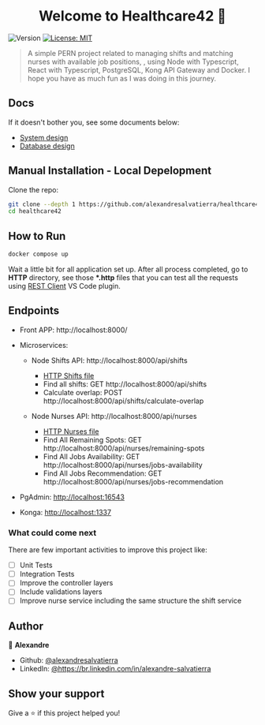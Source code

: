 <h1 align="center">Welcome to Healthcare42 👋</h1>
<p>
  <img alt="Version" src="https://img.shields.io/badge/version-1.0.0-blue.svg?cacheSeconds=2592000" />
  <a href="#" target="_blank">
    <img alt="License: MIT" src="https://img.shields.io/badge/License-MIT-yellow.svg" />
  </a>
</p>

> A simple PERN project related to managing shifts and matching nurses with available job positions, , using Node with Typescript, React with Typescript, PostgreSQL, Kong API Gateway and Docker. I hope you have as much fun as I was doing in this journey.

## Docs

If it doesn't bother you, see some documents below:

- [System design](docs/0-design-system.md)
- [Database design](docs/1-database-design.md)

## Manual Installation - Local Depelopment

Clone the repo:

```sh
git clone --depth 1 https://github.com/alexandresalvatierra/healthcare42.git
cd healthcare42
```

## How to Run

```sh
docker compose up
```

Wait a little bit for all application set up. After all process completed, go to <strong>HTTP</strong> directory, see those <strong>\*.http</strong> files that you can test all the requests using [REST Client](https://marketplace.visualstudio.com/items?itemName=humao.rest-client) VS Code plugin.

## Endpoints

- Front APP: http://localhost:8000/

- Microservices:

  - Node Shifts API: http://localhost:8000/api/shifts

    - [HTTP Shifts file](http/shifts.http)
    - Find all shifts: GET http://localhost:8000/api/shifts
    - Calculate overlap: POST http://localhost:8000/api/shifts/calculate-overlap

  - Node Nurses API: http://localhost:8000/api/nurses

    - [HTTP Nurses file](http/nurses.http)
    - Find All Remaining Spots: GET http://localhost:8000/api/nurses/remaining-spots
    - Find All Jobs Availability: GET http://localhost:8000/api/nurses/jobs-availability
    - Find All Jobs Recommendation: GET http://localhost:8000/api/nurses/jobs-recommendation

- PgAdmin: [http://localhost:16543](http://localhost:16543)
- Konga: [http://localhost:1337](http://localhost:1337)

### What could come next

There are few important activities to improve this project like:

- [ ] Unit Tests
- [ ] Integration Tests
- [ ] Improve the controller layers
- [ ] Include validations layers
- [ ] Improve nurse service including the same structure the shift service

## Author

👤 **Alexandre**

- Github: [@alexandresalvatierra](https://github.com/alexandresalvatierra)
- LinkedIn: [@https:\/\/br.linkedin.com\/in\/alexandre-salvatierra](https://linkedin.com/in/https://br.linkedin.com/in/alexandre-salvatierra)

## Show your support

Give a ⭐️ if this project helped you!
